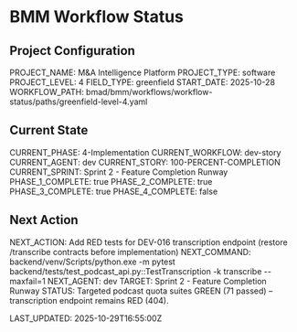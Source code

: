 # BMM Workflow Status

## Project Configuration

PROJECT_NAME: M&A Intelligence Platform
PROJECT_TYPE: software
PROJECT_LEVEL: 4
FIELD_TYPE: greenfield
START_DATE: 2025-10-28
WORKFLOW_PATH: bmad/bmm/workflows/workflow-status/paths/greenfield-level-4.yaml

## Current State

CURRENT_PHASE: 4-Implementation
CURRENT_WORKFLOW: dev-story
CURRENT_AGENT: dev
CURRENT_STORY: 100-PERCENT-COMPLETION
CURRENT_SPRINT: Sprint 2 - Feature Completion Runway
PHASE_1_COMPLETE: true
PHASE_2_COMPLETE: true
PHASE_3_COMPLETE: true
PHASE_4_COMPLETE: false

## Next Action

NEXT_ACTION: Add RED tests for DEV-016 transcription endpoint (restore /transcribe contracts before implementation)
NEXT_COMMAND: backend/venv/Scripts/python.exe -m pytest backend/tests/test_podcast_api.py::TestTranscription -k transcribe --maxfail=1
NEXT_AGENT: dev
TARGET: Sprint 2 - Feature Completion Runway
STATUS: Targeted podcast quota suites GREEN (71 passed) – transcription endpoint remains RED (404).

LAST_UPDATED: 2025-10-29T16:55:00Z

